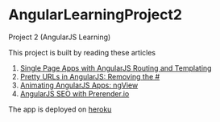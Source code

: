 # AngularLearningProject2
Project 2 (AngularJS Learning)

This project is built by reading these articles
1. [Single Page Apps with AngularJS Routing and Templating](https://scotch.io/tutorials/single-page-apps-with-angularjs-routing-and-templating#animating-angular-apps)
2. [Pretty URLs in AngularJS: Removing the #](https://scotch.io/tutorials/pretty-urls-in-angularjs-removing-the-hashtag)
3. [Animating AngularJS Apps: ngView](https://scotch.io/tutorials/animating-angularjs-apps-ngview)
4. [AngularJS SEO with Prerender.io](https://scotch.io/tutorials/angularjs-seo-with-prerender-io)

The app is deployed on [heroku](https://rocky-wildwood-96647.herokuapp.com/)